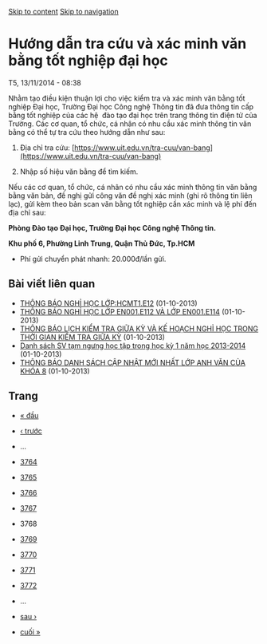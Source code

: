 [Skip to content](https://daa.uit.edu.vn/thongbao/huong-dan-tra-cuu-va-xac-minh-van-bang-tot-nghiep-dai-hoc?page=3767#main)
 [Skip to navigation](https://daa.uit.edu.vn/thongbao/huong-dan-tra-cuu-va-xac-minh-van-bang-tot-nghiep-dai-hoc?page=3767#main-nav)

Hướng dẫn tra cứu và xác minh văn bằng tốt nghiệp đại học
=========================================================

T5, 13/11/2014 - 08:38

Nhằm tạo điều kiện thuận lợi cho việc kiểm tra và xác minh văn bằng tốt nghiệp Đại học, Trường Đại học Công nghệ Thông tin đã đưa thông tin cấp bằng tốt nghiệp của các hệ  đào tạo đại học trên trang thông tin điện tử của Trường. Các cơ quan, tổ chức, cá nhân có nhu cầu xác minh thông tin văn bằng có thể tự tra cứu theo hướng dẫn như sau:

1.  Địa chỉ tra cứu: [https://www.uit.edu.vn/tra-cuu/van-bang](https://www.uit.edu.vn/tra-cuu/van-bang)
    
2.  Nhập số hiệu văn bằng để tìm kiếm.

Nếu các cơ quan, tổ chức, cá nhân có nhu cầu xác minh thông tin văn bằng bằng văn bản, đề nghị gửi công văn đề nghị xác minh (ghi rõ thông tin liên lạc), gửi kèm theo bản scan văn bằng tốt nghiệp cần xác minh và lệ phí đến địa chỉ sau:  

**Phòng Đào tạo Đại học, Trường Đại học Công nghệ Thông tin.**

**Khu phố 6, Phường Linh Trung, Quận Thủ Đức, Tp.HCM**

*   Phí gửi chuyển phát nhanh: 20.000đ/lần gửi.

Bài viết liên quan
------------------

*   [THÔNG BÁO NGHỈ HỌC LỚP:HCMT1.E12](https://daa.uit.edu.vn/thongbao/thong-bao-nghi-hoc-lophcmt1e12)
     (01-10-2013)
*   [THÔNG BÁO NGHỈ HỌC LỚP EN001.E112 VÀ LỚP EN001.E114](https://daa.uit.edu.vn/thongbao/thong-bao-nghi-hoc-lop-en001e112-va-lop-en001e114)
     (01-10-2013)
*   [THÔNG BÁO LỊCH KIỂM TRA GIỮA KỲ VÀ KẾ HOẠCH NGHỈ HỌC TRONG THỜI GIAN KIỂM TRA GIỮA KỲ](https://daa.uit.edu.vn/thongbao/thong-bao-lich-kiem-tra-giua-ky-va-ke-hoach-nghi-hoc-trong-thoi-gian-kiem-tra-giua-ky)
     (01-10-2013)
*   [Danh sách SV tạm ngưng học tập trong học kỳ 1 năm học 2013-2014](https://daa.uit.edu.vn/thongbao/danh-sach-sv-tam-ngung-hoc-tap-trong-hoc-ky-1-nam-hoc-2013-2014)
     (01-10-2013)
*   [THÔNG BÁO DANH SÁCH CẬP NHẬT MỚI NHẤT LỚP ANH VĂN CỦA KHÓA 8](https://daa.uit.edu.vn/thongbao/thong-bao-danh-sach-cap-nhat-moi-nhat-lop-anh-van-cua-khoa-8)
     (01-10-2013)

Trang
-----

*   [« đầu](https://daa.uit.edu.vn/thongbao/huong-dan-tra-cuu-va-xac-minh-van-bang-tot-nghiep-dai-hoc "Đến trang đầu tiên")
    
*   [‹ trước](https://daa.uit.edu.vn/thongbao/huong-dan-tra-cuu-va-xac-minh-van-bang-tot-nghiep-dai-hoc?page=3766 "Đến trang kế trước")
    
*   …
*   [3764](https://daa.uit.edu.vn/thongbao/huong-dan-tra-cuu-va-xac-minh-van-bang-tot-nghiep-dai-hoc?page=3763 "Đến trang 3764")
    
*   [3765](https://daa.uit.edu.vn/thongbao/huong-dan-tra-cuu-va-xac-minh-van-bang-tot-nghiep-dai-hoc?page=3764 "Đến trang 3765")
    
*   [3766](https://daa.uit.edu.vn/thongbao/huong-dan-tra-cuu-va-xac-minh-van-bang-tot-nghiep-dai-hoc?page=3765 "Đến trang 3766")
    
*   [3767](https://daa.uit.edu.vn/thongbao/huong-dan-tra-cuu-va-xac-minh-van-bang-tot-nghiep-dai-hoc?page=3766 "Đến trang 3767")
    
*   3768
*   [3769](https://daa.uit.edu.vn/thongbao/huong-dan-tra-cuu-va-xac-minh-van-bang-tot-nghiep-dai-hoc?page=3768 "Đến trang 3769")
    
*   [3770](https://daa.uit.edu.vn/thongbao/huong-dan-tra-cuu-va-xac-minh-van-bang-tot-nghiep-dai-hoc?page=3769 "Đến trang 3770")
    
*   [3771](https://daa.uit.edu.vn/thongbao/huong-dan-tra-cuu-va-xac-minh-van-bang-tot-nghiep-dai-hoc?page=3770 "Đến trang 3771")
    
*   [3772](https://daa.uit.edu.vn/thongbao/huong-dan-tra-cuu-va-xac-minh-van-bang-tot-nghiep-dai-hoc?page=3771 "Đến trang 3772")
    
*   …
*   [sau ›](https://daa.uit.edu.vn/thongbao/huong-dan-tra-cuu-va-xac-minh-van-bang-tot-nghiep-dai-hoc?page=3768 "Đến trang kế sau")
    
*   [cuối »](https://daa.uit.edu.vn/thongbao/huong-dan-tra-cuu-va-xac-minh-van-bang-tot-nghiep-dai-hoc?page=3863 "Đến trang cuối cùng")